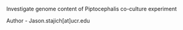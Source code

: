 Investigate genome content of Piptocephalis co-culture experiment 

Author - Jason.stajich[at]ucr.edu

